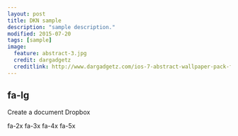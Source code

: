 ```yaml
---
layout: post
title: DKN sample
description: "sample description."
modified: 2015-07-20
tags: [sample]
image:
  feature: abstract-3.jpg
  credit: dargadgetz
  creditlink: http://www.dargadgetz.com/ios-7-abstract-wallpaper-pack-for-iphone-5-and-ipod-touch-retina/
---
```


## <i class="fa fa-camera-retro fa-lg"></i> fa-lg

<i class="fa fa-file"></i> Create a document
<i class="fa fa-dropbox"></i> Dropbox
<i class="fa fa-dropbox fa-lg"></i>

<i class="fa fa-camera-retro fa-2x"></i> fa-2x
<i class="fa fa-camera-retro fa-3x"></i> fa-3x
<i class="fa fa-camera-retro fa-4x"></i> fa-4x
<i class="fa fa-camera-retro fa-5x"></i> fa-5x


